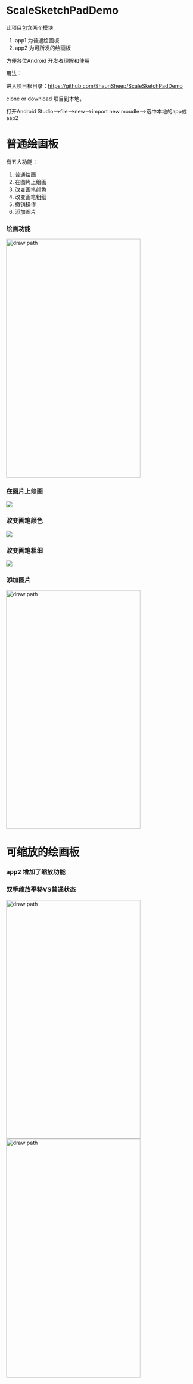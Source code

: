# ScaleSketchPadDemo

此项目包含两个模块
1. app1 为普通绘画板
2. app2 为可所发的绘画板

方便各位Android 开发者理解和使用

用法：

进入项目根目录：https://github.com/ShaunSheep/ScaleSketchPadDemo

clone or download   项目到本地，

打开Android Studio—>file—>new—>import new moudle—>选中本地的app或aap2

# 普通绘画板

有五大功能：
1. 普通绘画
2. 在图片上绘画
3. 改变画笔颜色
4. 改变画笔粗细
5. 撤销操作
6. 添加图片

### 绘画功能

 <img src="https://raw.githubusercontent.com/ShaunSheep/ScaleSketchPadDemo/master/screenphoto/drawpath.png" width = "360" height = "640" alt="draw path" align=center />

### 在图片上绘画
![](https://raw.githubusercontent.com/ShaunSheep/ScaleSketchPadDemo/master/screenphoto/normalSkecthPadDemo.png)

### 改变画笔颜色
![](https://raw.githubusercontent.com/ShaunSheep/ScaleSketchPadDemo/master/screenphoto/color.png)

### 改变画笔粗细
![](https://raw.githubusercontent.com/ShaunSheep/ScaleSketchPadDemo/master/screenphoto/stroke.png)

### 添加图片
 <img src="https://raw.githubusercontent.com/ShaunSheep/ScaleSketchPadDemo/master/screenphoto/addphoto.png" width = "360" height = "640" alt="draw path" align=center />

# 可缩放的绘画板

### app2 增加了缩放功能

### 双手缩放平移VS普通状态

 <img src="https://raw.githubusercontent.com/ShaunSheep/ScaleSketchPadDemo/master/screenphoto/scale1.png" width = "360" height = "640" alt="draw path" align=center />

 <img src="https://raw.githubusercontent.com/ShaunSheep/ScaleSketchPadDemo/master/screenphoto/scale2.png" width = "360" height = "640" alt="draw path" align=center />
